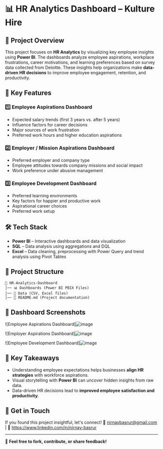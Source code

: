 # 📊 HR Analytics Dashboard – Kulture Hire

## 🚀 Project Overview
This project focuses on **HR Analytics** by visualizing key employee insights using **Power BI**. The dashboards analyze employee aspirations, workplace frustrations, career motivations, and learning preferences based on survey data collected from Deloitte. These insights help organizations make **data-driven HR decisions** to improve employee engagement, retention, and productivity.

## 📌 Key Features
### 1️⃣ Employee Aspirations Dashboard
- Expected salary trends (first 3 years vs. after 5 years)
- Influence factors for career decisions
- Major sources of work frustration
- Preferred work hours and higher education aspirations

### 2️⃣ Employer / Mission Aspirations Dashboard
- Preferred employer and company type
- Employee attitudes towards company missions and social impact
- Work preference under abusive management

### 3️⃣ Employee Development Dashboard
- Preferred learning environments
- Key factors for happier and productive work
- Aspirational career choices
- Preferred work setup

## 🛠️ Tech Stack
- **Power BI** – Interactive dashboards and data visualization
- **SQL** – Data analysis using aggregations and DQL
- **Excel** – Data cleaning, preprocessing with Power Query and trend analysis using Pivot Tables

## 📂 Project Structure
```
📁 HR-Analytics-Dashboard
│── 📊 Dashboards (Power BI PBIX Files)
│── 📄 Data (CSV, Excel files)
│── 📜 README.md (Project documentation)
```
## 📸 Dashboard Screenshots
![Employee Aspirations Dashboard]![image](https://github.com/user-attachments/assets/b7a3cde3-8c0c-4b05-a289-a4af0cb7ef7d)

![Employer Aspirations Dashboard]![image](https://github.com/user-attachments/assets/e4f2e0d0-ffe4-4539-a245-6730e814ba38)

![Employee Development Dashboard]![image](https://github.com/user-attachments/assets/960281c2-3def-4e86-be87-635da21cdcb1)


## 🎯 Key Takeaways
- Understanding employee expectations helps businesses **align HR strategies** with workforce aspirations.
- Visual storytelling with **Power BI** can uncover hidden insights from raw data.
- Data-driven HR decisions lead to **improved employee satisfaction and productivity**.

## 📢 Get in Touch
If you found this project insightful, let's connect!
📧 nirnaybasrur@gmail.com | 🔗 https://www.linkedin.com/in/nirnay-basrur

---
📌 **Feel free to fork, contribute, or share feedback!**
